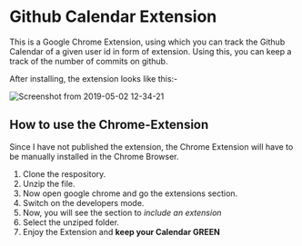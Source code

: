 # Github Calendar Extension

This is a Google Chrome Extension, using which you can track the Github Calendar of a given user id in form of extension.
Using this, you can keep a track of the number of commits on github.

After installing, the extension looks like this:-

![Screenshot from 2019-05-02 12-34-21](https://user-images.githubusercontent.com/22503629/57060514-54eb8380-6cd7-11e9-886f-581b64b74214.png)

## How to use the Chrome-Extension

Since I have not published the extension, the Chrome Extension will have to be manually installed in the Chrome Browser.

1. Clone the respository.
2. Unzip the file.
3. Now open google chrome and go the extensions section.
4. Switch on the developers mode.
5. Now, you will see the section to _include an extension_
6. Select the unziped folder.
7. Enjoy the Extension and **keep your Calendar GREEN** 
